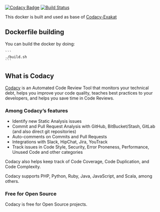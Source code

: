 [![Codacy Badge](https://api.codacy.com/project/badge/Grade/7ef4e8709d5b4c1b8200e23bc5d7f452)](https://www.codacy.com/project/Codacy/alpine-gremlin/dashboard?utm_source=github.com&amp;utm_medium=referral&amp;utm_content=codacy/alpine-gremlin&amp;utm_campaign=Badge_Grade_Dashboard)
[![Build Status](https://circleci.com/gh/codacy/alpine-gremlin.svg?style=shield&circle-token=:circle-token)](https://circleci.com/gh/codacy/alpine-gremlin)

This docker is built and used as base of [Codacy-Exakat](https://github.com/codacy/codacy-exakat)

## Dockerfile building

You can build the docker by doing:

    ```
    ./build.sh
    ```

## What is Codacy

[Codacy](https://www.codacy.com/) is an Automated Code Review Tool that monitors your technical debt, helps you improve your code quality, teaches best practices to your developers, and helps you save time in Code Reviews.

### Among Codacy’s features

- Identify new Static Analysis issues
- Commit and Pull Request Analysis with GitHub, BitBucket/Stash, GitLab (and also direct git repositories)
- Auto-comments on Commits and Pull Requests
- Integrations with Slack, HipChat, Jira, YouTrack
- Track issues in Code Style, Security, Error Proneness, Performance, Unused Code and other categories

Codacy also helps keep track of Code Coverage, Code Duplication, and Code Complexity.

Codacy supports PHP, Python, Ruby, Java, JavaScript, and Scala, among others.

### Free for Open Source

Codacy is free for Open Source projects.
